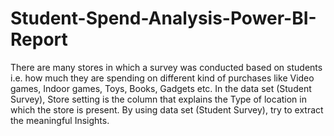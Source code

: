 # Student-Spend-Analysis-Power-BI-Report
There are many stores in which a survey was conducted  based on students i.e. how much they are spending on different kind of purchases  like Video games, Indoor games, Toys, Books, Gadgets etc. In the data set (Student Survey), Store  setting is the column that explains the Type of location in which the store is present. By using data set  (Student Survey), try to extract the meaningful Insights.
